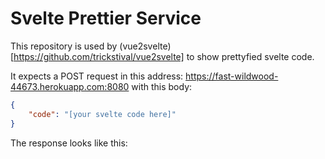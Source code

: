 # Svelte Prettier Service

This repository is used by (vue2svelte)[https://github.com/trickstival/vue2svelte] to show
prettyfied svelte code.

It expects a POST request in this address: https://fast-wildwood-44673.herokuapp.com:8080
with this body:

```json
{
    "code": "[your svelte code here]"
}
```

The response looks like this:

```json

```
